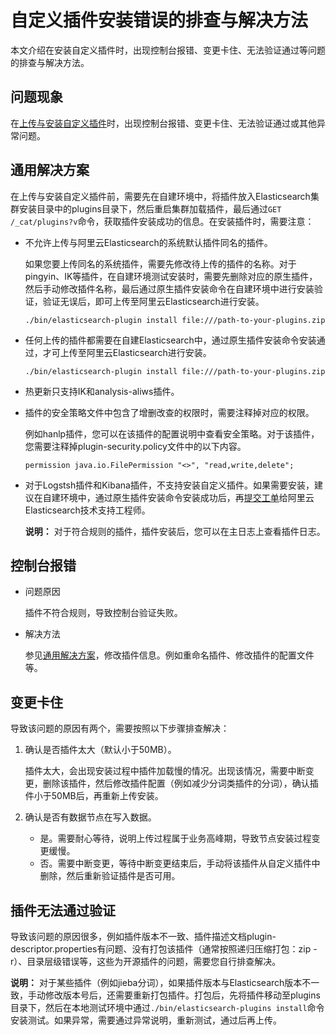 # 自定义插件安装错误的排查与解决方法

本文介绍在安装自定义插件时，出现控制台报错、变更卡住、无法验证通过等问题的排查与解决方法。

## 问题现象

在[上传与安装自定义插件](/cn.zh-CN/ES实例/插件配置/上传与安装自定义插件.md)时，出现控制台报错、变更卡住、无法验证通过或其他异常问题。

## 通用解决方案

在上传与安装自定义插件前，需要先在自建环境中，将插件放入Elasticsearch集群安装目录中的plugins目录下，然后重启集群加载插件，最后通过`GET /_cat/plugins?v`命令，获取插件安装成功的信息。在安装插件时，需要注意：

-   不允许上传与阿里云Elasticsearch的系统默认插件同名的插件。

    如果您要上传同名的系统插件，需要先修改待上传的插件的名称。对于pingyin、IK等插件，在自建环境测试安装时，需要先删除对应的原生插件，然后手动修改插件名称，最后通过原生插件安装命令在自建环境中进行安装验证，验证无误后，即可上传至阿里云Elasticsearch进行安装。

    ```
    ./bin/elasticsearch-plugin install file:///path-to-your-plugins.zip
    ```

-   任何上传的插件都需要在自建Elasticsearch中，通过原生插件安装命令安装通过，才可上传至阿里云Elasticsearch进行安装。

    ```
    ./bin/elasticsearch-plugin install file:///path-to-your-plugins.zip
    ```

-   热更新只支持IK和analysis-aliws插件。
-   插件的安全策略文件中包含了增删改查的权限时，需要注释掉对应的权限。

    例如hanlp插件，您可以在该插件的配置说明中查看安全策略。对于该插件，您需要注释掉plugin-security.policy文件中的以下内容。

    ```
    permission java.io.FilePermission "<>", "read,write,delete";
    ```

-   对于Logstsh插件和Kibana插件，不支持安装自定义插件。如果需要安装，建议在自建环境中，通过原生插件安装命令安装成功后，再[提交工单](https://selfservice.console.aliyun.com/ticket/category/elasticsearch/today)给阿里云Elasticsearch技术支持工程师。

    **说明：** 对于符合规则的插件，插件安装后，您可以在主日志上查看插件日志。


## 控制台报错

-   问题原因

    插件不符合规则，导致控制台验证失败。

-   解决方法

    参见[通用解决方案](#section_rs1_9x8_30e)，修改插件信息。例如重命名插件、修改插件的配置文件等。


## 变更卡住

导致该问题的原因有两个，需要按照以下步骤排查解决：

1.  确认是否插件太大（默认小于50MB）。

    插件太大，会出现安装过程中插件加载慢的情况。出现该情况，需要中断变更，删除该插件，然后修改插件配置（例如减少分词类插件的分词），确认插件小于50MB后，再重新上传安装。

2.  确认是否有数据节点在写入数据。
    -   是。需要耐心等待，说明上传过程属于业务高峰期，导致节点安装过程变更缓慢。
    -   否。需要中断变更，等待中断变更结束后，手动将该插件从自定义插件中删除，然后重新验证插件是否可用。

## 插件无法通过验证

导致该问题的原因很多，例如插件版本不一致、插件描述文档plugin-descriptor.properties有问题、没有打包该插件（通常按照递归压缩打包：zip -r）、目录层级错误等，这些为开源插件的问题，需要您自行排查解决。

**说明：** 对于某些插件（例如jieba分词），如果插件版本与Elasticsearch版本不一致，手动修改版本号后，还需要重新打包插件。打包后，先将插件移动至plugins目录下，然后在本地测试环境中通过`./bin/elasticsearch-plugins install`命令安装测试。如果异常，需要通过异常说明，重新测试，通过后再上传。

